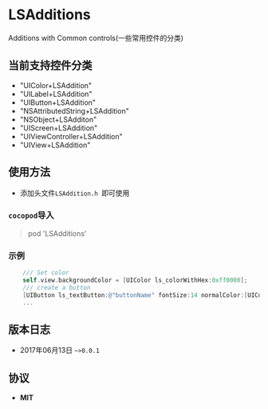 # LSAdditions
Additions with Common controls(一些常用控件的分类)

## 当前支持控件分类
* "UIColor+LSAddition"
* "UILabel+LSAddition"
* "UIButton+LSAddition"
* "NSAttributedString+LSAddition"
* "NSObject+LSAdditon"
* "UIScreen+LSAddition"
* "UIViewController+LSAddition"
* "UIView+LSAddition"

## 使用方法
* 添加头文件`LSAddition.h `即可使用

### `cocopod`导入
> pod 'LSAdditions'

### 示例
```objective-C
	/// Set color
	self.view.backgroundColor = [UIColor ls_colorWithHex:0xff0000];
	/// create a button
	[UIButton ls_textButton:@"buttonName" fontSize:14 normalColor:[UIColor ls_colorWithHex:0xff0000] selectedColor:nil];
	...
```

## 版本日志
* 2017年06月13日 `~>0.0.1`

## 协议
* **MIT**
